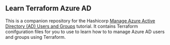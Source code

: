## Learn Terraform Azure AD

This is a companion repository for the Hashicorp [Manage Azure Active Directory (AD) Users and Groups](https://developer.hashicorp.com/terraform/tutorials/it-saas/azure-ad) tutorial. 
It contains Terraform conifguration files for you to use to learn how to to manage Azure AD users and groups using
Terraform.
